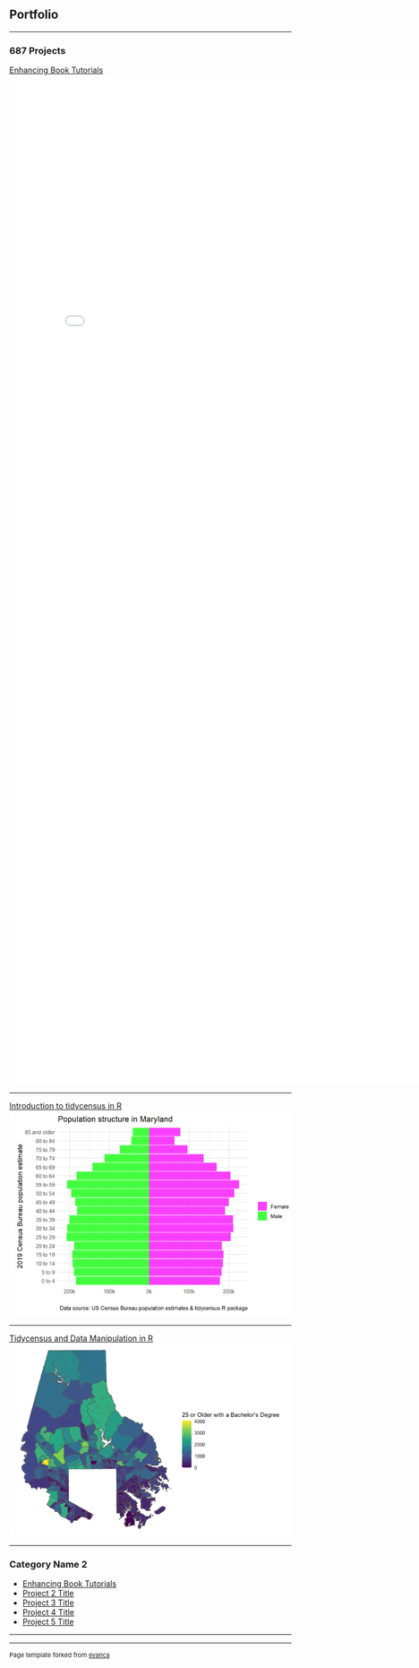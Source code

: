## Portfolio

---

### 687 Projects 

[Enhancing Book Tutorials](/lab1/project_lab1_desc.md)
<embed src="lab1/Lab1_fairfieldpeak.pdf?" width="800px" height="1800px" />

---
[Introduction to tidycensus in R](/mfairfieldpeak.github.io/lab2/lab2_fairfieldpeak.pdf)
<img src="lab2/md_pyramid.png?raw=true"/>

---
[Tidycensus and Data Manipulation in R](/mfairfieldpeak.github.io/lab3/lab3_5-7_fairfieldpeak.pdf)
<img src="lab3/balt_county_bachelors.png?raw=true"/>

---

### Category Name 2

- [Enhancing Book Tutorials](/lab1/project_lab1_desc.md)
- [Project 2 Title](/mfairfieldpeak.github.io/lab2/lab2_fairfieldpeak.pdf)
- [Project 3 Title](/mfairfieldpeak.github.io/lab3/lab3_5-7_fairfieldpeak.pdf)
- [Project 4 Title](http://example.com/)
- [Project 5 Title](http://example.com/)

---




---
<p style="font-size:11px">Page template forked from <a href="https://github.com/evanca/quick-portfolio">evanca</a></p>
<!-- Remove above link if you don't want to attibute -->
